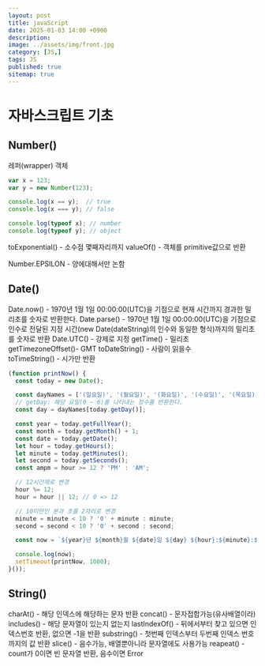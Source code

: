 ```yaml
---
layout: post
title: javaScript
date: 2025-01-03 14:00 +0900
description: 
image: ../assets/img/front.jpg
category: [JS,]
tags: JS
published: true
sitemap: true
---
```


# 자바스크립트 기초   

## Number() 
레퍼(wrapper) 객체

````javascript
var x = 123;
var y = new Number(123);

console.log(x == y);  // true
console.log(x === y); // false

console.log(typeof x); // number
console.log(typeof y); // object
````

toExponential() - 소수점 몇째자리까지
valueOf() - 객체를 primitive값으로 반환

 Number.EPSILON - 양에대해서만 논함

## Date()

Date.now() - 1970년 1월 1일 00:00:00(UTC)을 기점으로 현재 시간까지 경과한 밀리초를 숫자로 반환한다.
Date.parse() - 1970년 1월 1일 00:00:00(UTC)을 기점으로 인수로 전달된 지정 시간(new Date(dateString)의 인수와 동일한 형식)까지의 밀리초를 숫자로 반환
Date.UTC() - 강제로 지정
getTime() - 밀리초
getTimezoneOffset()- GMT
toDateString() - 사람이 읽을수  
toTimeString() - 시가만 반환

````javascript
(function printNow() {
  const today = new Date();

  const dayNames = ['(일요일)', '(월요일)', '(화요일)', '(수요일)', '(목요일)', '(금요일)', '(토요일)'];
  // getDay: 해당 요일(0 ~ 6)를 나타내는 정수를 반환한다.
  const day = dayNames[today.getDay()];

  const year = today.getFullYear();
  const month = today.getMonth() + 1;
  const date = today.getDate();
  let hour = today.getHours();
  let minute = today.getMinutes();
  let second = today.getSeconds();
  const ampm = hour >= 12 ? 'PM' : 'AM';

  // 12시간제로 변경
  hour %= 12;
  hour = hour || 12; // 0 => 12

  // 10미만인 분과 초를 2자리로 변경
  minute = minute < 10 ? '0' + minute : minute;
  second = second < 10 ? '0' + second : second;

  const now = `${year}년 ${month}월 ${date}일 ${day} ${hour}:${minute}:${second} ${ampm}`;

  console.log(now);
  setTimeout(printNow, 1000);
}());
````

## String()

charAt() - 해당 인덱스에 해당하는 문자 반환
concat() - 문자접합가능(유사배열이라)
includes() - 해당 문자열이 있는지 없는지
lastIndexOf() - 뒤에서부터 찾고 있으면 인덱스번호 반환, 없으면 -1을 반환
substring() - 첫번째 인덱스부터 두번째 인덱스 번호까지의 값 반환
slice() - 음수가능, 배열뿐아니라 문자열에도 사용가능
reapeat() - count가 0이면 빈 문자열 반환, 음수이면 Error

